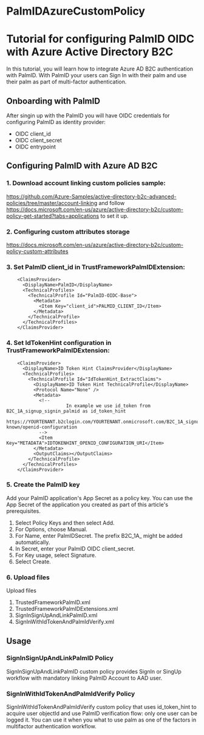 # PalmIDAzureCustomPolicy
# Tutorial for configuring PalmID OIDC with Azure Active Directory B2C

In this tutorial, you will learn how to integrate Azure AD B2C authentication with PalmID. With PalmID your users can Sign In with their palm and use their palm as part of multi-factor authentication.

## Onboarding with PalmID

After singin up with the PalmID you will have OIDC credentials for configuring PalmID as identity provider:

* OIDC client_id
* OIDC client_secret
* OIDC entrypoint


## Configuring PalmID with Azure AD B2C

### 1. Download account linking custom policies sample:
https://github.com/Azure-Samples/active-directory-b2c-advanced-policies/tree/master/account-linking
and follow https://docs.microsoft.com/en-us/azure/active-directory-b2c/custom-policy-get-started?tabs=applications to set it up.

### 2. Configuring custom attributes storage
https://docs.microsoft.com/en-us/azure/active-directory-b2c/custom-policy-custom-attributes

### 3. Set PalmID client_id in TrustFrameworkPalmIDExtension:
```
    <ClaimsProvider>
      <DisplayName>PalmID</DisplayName>
      <TechnicalProfiles>
        <TechnicalProfile Id="PalmID-OIDC-Base">
          <Metadata>
            <Item Key="client_id">PALMID_CLIENT_ID</Item>
          </Metadata>
        </TechnicalProfile>
      </TechnicalProfiles>
    </ClaimsProvider>
```

### 4. Set IdTokenHint configuration in TrustFrameworkPalmIDExtension:
```
    <ClaimsProvider>
      <DisplayName>ID Token Hint ClaimsProvider</DisplayName>
      <TechnicalProfiles>
        <TechnicalProfile Id="IdTokenHint_ExtractClaims">
          <DisplayName>ID Token Hint TechnicalProfile</DisplayName>
          <Protocol Name="None" />
          <Metadata>
            <!--
				      In example we use id_token from B2C_1A_signup_signin_palmid as id_token_hint
              https://YOURTENANT.b2clogin.com/YOURTENANT.onmicrosoft.com/B2C_1A_signup_signin_palmid/v2.0/.well-known/openid-configuration
            -->
            <Item Key="METADATA">IDTOKENHINT_OPENID_CONFIGURATION_URI</Item>
          </Metadata>
          <OutputClaims></OutputClaims>
        </TechnicalProfile>
      </TechnicalProfiles>
    </ClaimsProvider>
```

### 5. Create the PalmID key

Add your PalmID application's App Secret as a policy key. You can use the App Secret of the application you created as part of this article's prerequisites.

1. Select Policy Keys and then select Add.
2. For Options, choose Manual.
3. For Name, enter PalmIDSecret. The prefix B2C_1A_ might be added automatically.
4. In Secret, enter your PalmID OIDC client_secret.
5. For Key usage, select Signature.
6. Select Create.


### 6. Upload files
Upload files
1. TrustedFrameworkPalmID.xml
2. TrustedFrameworkPalmIDExtensions.xml
3. SignInSignUpAndLinkPalmID.xml
4. SignInWithIdTokenAndPalmIdVerify.xml

## Usage

### SignInSignUpAndLinkPalmID Policy
SignInSignUpAndLinkPalmID custom policy provides SignIn or SingUp workflow with mandatory linking PalmID Account to AAD user.

### SignInWithIdTokenAndPalmIdVerify Policy
SignInWithIdTokenAndPalmIdVerify custom policy that uses id_token_hint to acquire user objectId and use PalmID verification flow: only one user can be logged it. You can use it when you what to use palm as one of the factors in multifactor authentication workflow.
